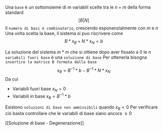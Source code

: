 Una `base` è un sottoinsieme di $m$ variabili scelte tra le $n+m$ della forma standard 
$$[ B|N ]$$
Il `numero di basi è combinatorio`, crescendo esponenzialmente con $m$ e $n$
Una volta scelta la base, il sistema si puo riscrivere come 
$$B*x_B + N*x_N = b$$

La soluzione del sistema $m * m$ che si ottiene dopo aver fissato a 0 le $n$ `variabili fuori base` è una `soluzione di base`
Per ottenerla bisogna `invertire la matrice B formata dalla base`
$$x_B = B^{-1} * b - B^{-1} * N*x_N$$
Da cui 
- Variabili fuori base $x_N = 0$ 
- Variabili in base $x_B = B^{-1}*b$

Esistono `soluzioni di base non ammissibili` quando $x_B < 0$
Per verificare ciò basta controllare che le variabili di base siano ancora $\geq0$

[[Soluzione di base - Degenerazione]]